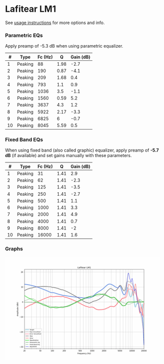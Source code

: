 # Lafitear LM1
See [usage instructions](https://github.com/jaakkopasanen/AutoEq#usage) for more options and info.

### Parametric EQs
Apply preamp of -5.3 dB when using parametric equalizer.

|   # | Type    |   Fc (Hz) |    Q |   Gain (dB) |
|-----|---------|-----------|------|-------------|
|   1 | Peaking |        88 | 1.98 |        -2.7 |
|   2 | Peaking |       190 | 0.87 |        -4.1 |
|   3 | Peaking |       209 | 1.68 |         0.4 |
|   4 | Peaking |       793 | 1.1  |         0.9 |
|   5 | Peaking |      1036 | 3.5  |        -1.1 |
|   6 | Peaking |      1560 | 0.59 |         5.2 |
|   7 | Peaking |      3637 | 4.3  |         1.2 |
|   8 | Peaking |      5922 | 2.17 |        -3.3 |
|   9 | Peaking |      6825 | 6    |        -0.7 |
|  10 | Peaking |      8045 | 5.59 |         0.5 |

### Fixed Band EQs
When using fixed band (also called graphic) equalizer, apply preamp of **-5.7 dB** (if available) and set gains manually with these parameters.

|   # | Type    |   Fc (Hz) |    Q |   Gain (dB) |
|-----|---------|-----------|------|-------------|
|   1 | Peaking |        31 | 1.41 |         2.9 |
|   2 | Peaking |        62 | 1.41 |        -2.3 |
|   3 | Peaking |       125 | 1.41 |        -3.5 |
|   4 | Peaking |       250 | 1.41 |        -2.7 |
|   5 | Peaking |       500 | 1.41 |         1.1 |
|   6 | Peaking |      1000 | 1.41 |         3.3 |
|   7 | Peaking |      2000 | 1.41 |         4.9 |
|   8 | Peaking |      4000 | 1.41 |         0.7 |
|   9 | Peaking |      8000 | 1.41 |        -2   |
|  10 | Peaking |     16000 | 1.41 |         1.6 |

### Graphs
![](./Lafitear%20LM1.png)
